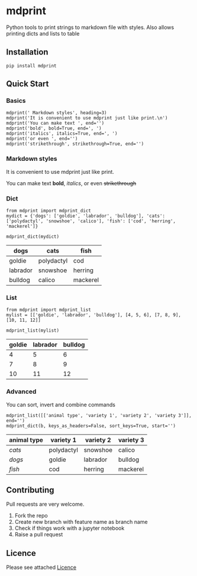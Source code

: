 # mdprint

Python tools to print strings to markdown file with styles. Also allows printing dicts and lists to table

## Installation

```
pip install mdprint
```
## Quick Start

### Basics

```
mdprint(' Markdown styles', heading=3)
mdprint('It is convenient to use mdprint just like print.\n')
mdprint('You can make text ', end='')
mdprint('bold', bold=True, end=', ')
mdprint('italics', italics=True, end=', ')
mdprint('or even ', end='')
mdprint('strikethrough', strikethrough=True, end='')
```

### Markdown styles
It is convenient to use mdprint just like print.

You can make text **bold**, _italics_, or even ~~strikethrough~~

### Dict
```
from mdprint import mdprint_dict
mydict = {'dogs': ['goldie', 'labrador', 'bulldog'], 'cats': ['polydactyl', 'snowshoe', 'calico'], 'fish': ['cod', 'herring', 'mackerel']}
```

```
mdprint_dict(mydict)
```

| dogs | cats | fish |
|----|----|----|
| goldie | polydactyl | cod |
| labrador | snowshoe | herring |
| bulldog | calico | mackerel |

### List

```
from mdprint import mdprint_list
mylist = [['goldie', 'labrador', 'bulldog'], [4, 5, 6], [7, 8, 9], [10, 11, 12]]
```

```
mdprint_list(mylist)
```

| goldie | labrador | bulldog |
|----|----|----|
| 4 | 5 | 6 |
| 7 | 8 | 9 |
| 10 | 11 | 12 |

### Advanced

You can sort, invert and combine commands

```
mdprint_list([['animal type', 'variety 1', 'variety 2', 'variety 3']], end='')
mdprint_dict(b, keys_as_headers=False, sort_keys=True, start='')
```

| animal type | variety 1 | variety 2 | variety 3 |
|----|----|----|----|
| *cats* | polydactyl | snowshoe | calico |
| *dogs* | goldie | labrador | bulldog |
| *fish* | cod | herring | mackerel |


## Contributing

Pull requests are very welcome.

1. Fork the repo
1. Create new branch with feature name as branch name
1. Check if things work with a jupyter notebook
1. Raise a pull request

## Licence

Please see attached [Licence](LICENCE)

